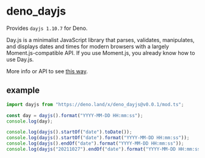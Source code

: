 # deno_dayjs

Provides `dayjs 1.10.7` for Deno.

Day.js is a minimalist JavaScript library that parses, validates, manipulates,
and displays dates and times for modern browsers with a largely
Moment.js-compatible API. If you use Moment.js, you already know how to use
Day.js.

More info or API to see [this way](https://deno.land/x/dayjs).

## example

```ts
import dayjs from "https://deno.land/x/deno_dayjs@v0.0.1/mod.ts";

const day = dayjs().format("YYYY-MM-DD HH:mm:ss");
console.log(day);

console.log(dayjs().startOf("date").toDate());
console.log(dayjs().startOf("date").format("YYYY-MM-DD HH:mm:ss"));
console.log(dayjs().endOf("date").format("YYYY-MM-DD HH:mm:ss"));
console.log(dayjs("20211027").endOf("date").format("YYYY-MM-DD HH:mm:ss"));
```

